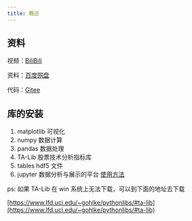 ```yaml
---
title: 概述
---
```


## 资料

视频：[BiliBili](https://www.bilibili.com/video/BV1xt411v7z9/)

资料：[百度网盘](https://pan.baidu.com/s/1l5J_Lu5AjJU81qnM45RMQg?pwd=zsl2)

代码：[Gitee](https://gitee.com/workbook/data-mining.git)

## 库的安装

1. matplotlib 可视化
2. numpy 数据计算
3. pandas 数据处理
4. TA-Lib 股票技术分析指标库
5. tables hdf5 文件
6. jupyter 数据分析与展示的平台 [使用方法](/python/tools.html#jupyter)

ps: 如果 TA-Lib 在 win 系统上无法下载，可以到下面的地址去下载

[https://www.lfd.uci.edu/~gohlke/pythonlibs/#ta-lib](https://www.lfd.uci.edu/~gohlke/pythonlibs/#ta-lib)